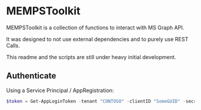 # MEMPSToolkit

MEMPSToolkit is a collection of functions to interact with MS Graph API.

It was designed to not use external dependencies and to purely use REST Calls.

This readme and the scripts are still under heavy initial development.

## Authenticate 

Using a Service Principal / AppRegistration:

```powershell
$token = Get-AppLoginToken -tenant "CONTOSO" -clientID "SomeGUID" -secretValue $secureStringCred
```